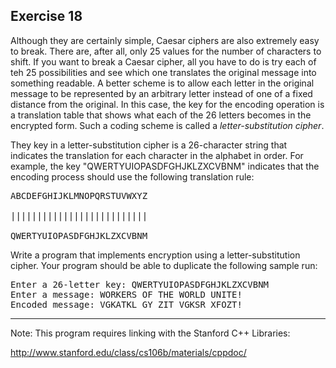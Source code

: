 Exercise 18
----------- 

Although they are certainly simple, Caesar ciphers are also extremely easy to break. There are, after all, only 25 values for the number of characters to shift. If you want to break a Caesar cipher, all you have to do is try each of teh 25 possibilities and see which one translates the original message into something readable. A better scheme is to allow each letter in the original message to be represented by an arbitrary letter instead of one of a fixed distance from the original. In this case, the key for the encoding operation is a translation table that shows what each of the 26 letters becomes in the encrypted form. Such a coding scheme is called a *letter-substitution cipher*.

They key in a letter-substitution cipher is a 26-character string that indicates the translation for each character in the alphabet in order. For example, the key "QWERTYUIOPASDFGHJKLZXCVBNM" indicates that the encoding process should use the following translation rule:

<pre>
ABCDEFGHIJKLMNOPQRSTUVWXYZ

|||||||||||||||||||||||||| 

QWERTYUIOPASDFGHJKLZXCVBNM
</pre>

Write a program that implements encryption using a letter-substitution cipher. Your program should be able to duplicate the following sample run:

<pre>
Enter a 26-letter key: QWERTYUIOPASDFGHJKLZXCVBNM
Enter a message: WORKERS OF THE WORLD UNITE!
Encoded message: VGKATKL GY ZIT VGKSR XFOZT!
</pre>

---

Note: This program requires linking with the Stanford C++ Libraries:

http://www.stanford.edu/class/cs106b/materials/cppdoc/